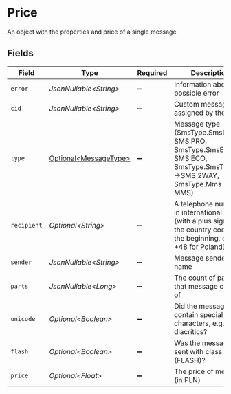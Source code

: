 # Price

An object with the properties and price of a single message


## Fields

| Field                                                                                                                    | Type                                                                                                                     | Required                                                                                                                 | Description                                                                                                              | Example                                                                                                                  |
| ------------------------------------------------------------------------------------------------------------------------ | ------------------------------------------------------------------------------------------------------------------------ | ------------------------------------------------------------------------------------------------------------------------ | ------------------------------------------------------------------------------------------------------------------------ | ------------------------------------------------------------------------------------------------------------------------ |
| `error`                                                                                                                  | *JsonNullable\<String>*                                                                                                  | :heavy_minus_sign:                                                                                                       | Information about a possible error                                                                                       | <nil>                                                                                                                    |
| `cid`                                                                                                                    | *JsonNullable\<String>*                                                                                                  | :heavy_minus_sign:                                                                                                       | Custom message ID assigned by the User                                                                                   | custom-id-A44445T                                                                                                        |
| `type`                                                                                                                   | [Optional\<MessageType>](../../models/components/MessageType.md)                                                         | :heavy_minus_sign:                                                                                                       | Message type (SmsType.SmsPro -> SMS PRO, SmsType.SmsEco -> SMS ECO, SmsType.SmsTwoWay ->SMS 2WAY, SmsType.Mms -> MMS)    | 1                                                                                                                        |
| `recipient`                                                                                                              | *Optional\<String>*                                                                                                      | :heavy_minus_sign:                                                                                                       | A telephone number in international format (with a plus sign and the country code at the beginning, e.g. +48 for Poland) | +48999999999                                                                                                             |
| `sender`                                                                                                                 | *JsonNullable\<String>*                                                                                                  | :heavy_minus_sign:                                                                                                       | Message sender name                                                                                                      | Bramka SMS                                                                                                               |
| `parts`                                                                                                                  | *JsonNullable\<Long>*                                                                                                    | :heavy_minus_sign:                                                                                                       | The count of parts that message consists of                                                                              | 1                                                                                                                        |
| `unicode`                                                                                                                | *Optional\<Boolean>*                                                                                                     | :heavy_minus_sign:                                                                                                       | Did the message contain special characters, e.g. Polish diacritics?                                                      | true                                                                                                                     |
| `flash`                                                                                                                  | *Optional\<Boolean>*                                                                                                     | :heavy_minus_sign:                                                                                                       | Was the message sent with class 0 (FLASH)?                                                                               | false                                                                                                                    |
| `price`                                                                                                                  | *Optional\<Float>*                                                                                                       | :heavy_minus_sign:                                                                                                       | The price of message (in PLN)                                                                                            | 0.16                                                                                                                     |